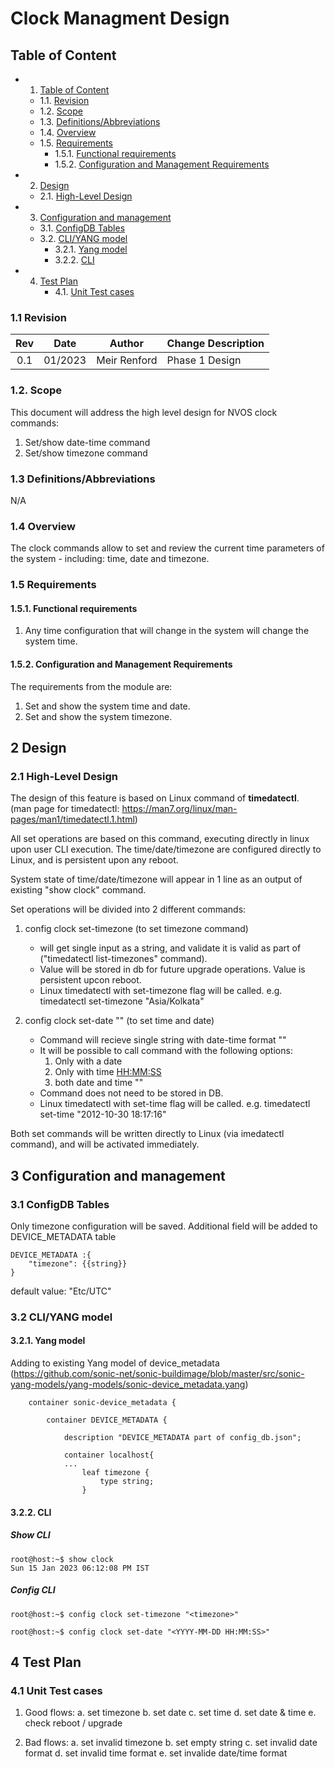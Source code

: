 # Clock Managment Design #

## Table of Content 


* 1. [Table of Content](#TableofContent)
	* 1.1. [Revision](#Revision)
	* 1.2. [Scope](#Scope)
	* 1.3. [Definitions/Abbreviations](#DefinitionsAbbreviations)
	* 1.4. [Overview](#Overview)
	* 1.5. [Requirements](#Requirements)
		* 1.5.1. [Functional requirements](#FunctionalRequirements)
		* 1.5.2. [Configuration and Management Requirements](#ConfigurationManagementRequirements) 
* 2. [Design](#Design)
	* 2.1. [High-Level Design](#High-LevelDesign)
* 3. [Configuration and management](#Configurationandmanagement)
	* 3.1. [ConfigDB Tables](#ConfigDBTables)
	* 3.2. [CLI/YANG model](#CLIYANGmodel)
		* 3.2.1. [Yang model](#Yangmodel)
		* 3.2.2. [CLI](#Climodel)
* 4. [Test Plan](#TestPlan)
		* 4.1. [Unit Test cases](#UnitTestcases)


### 1.1 <a name='Revision'></a>Revision

|  Rev  |  Date   |      Author      | Change Description |
| :---: | :-----: | :--------------: | ------------------ |
|  0.1  | 01/2023 | Meir Renford	 | Phase 1 Design     |

###  1.2. <a name='Scope'></a>Scope

This document will address the high level design for NVOS clock commands:
1.	Set/show date-time command
2.	Set/show timezone command


### 1.3 <a name='DefinitionsAbbreviations'></a>Definitions/Abbreviations 

N/A

### 1.4 Overview 

The clock commands allow to set and review the current time parameters of the system - including: time, date and timezone. 

### 1.5 Requirements
####  1.5.1. <a name='FunctionalRequirements'></a>Functional requirements

1. Any time configuration that will change in the system will change the system time. 

####  1.5.2. <a name='ConfigurationManagementRequirements'></a>Configuration and Management Requirements
The requirements from the module are: 
1.	Set and show the system time and date.
2.	Set and show the system timezone.


##  2 <a name='Design'></a>Design

###  2.1 <a name='High-LevelDesign'></a>High-Level Design

The design of this feature is based on Linux command of <b>timedatectl</b>.<BR>
(man page for timedatectl: https://man7.org/linux/man-pages/man1/timedatectl.1.html)

All set operations are based on this command, executing directly in linux upon user CLI execution.
The time/date/timezone are configured directly to Linux, and is persistent upon any reboot.

System state of time/date/timezone will appear in 1 line as an output of existing "show clock" command.

Set operations will be divided into 2 different commands:

1. config clock set-timezone <timezone> (to set timezone command)
	* will get single input as a string, and validate it is valid as part of ("timedatectl list-timezones" command).
	* Value will be stored in db for future upgrade operations.
	  Value is persistent upcon reboot.
	* Linux timedatectl with set-timezone flag will be called.
	  e.g. timedatectl set-timezone "Asia/Kolkata"


2. config clock set-date "<YYYY-MM-DD HH:MM:SS>" (to set time and date)
	* Command will recieve single string with date-time format "<YYYY-MM-DD HH:MM:SS>"
	* It will be possible to call command with the following options:
		1.	Only with a date <YYYY-MM-DD>
		2. 	Only with time <HH:MM:SS>
		3.  both date and time "<YYYY-MM-DD HH:MM:SS>"
	* Command does not need to be stored in DB.
	* Linux timedatectl with set-time flag will be called.
	  e.g. timedatectl set-time "2012-10-30 18:17:16"


Both set commands will be written directly to Linux (via imedatectl command), and will be activated immediately.



##  3 <a name='Configurationandmanagement'></a>Configuration and management

###  3.1 <a name='ConfigDBTables'></a>ConfigDB Tables

Only timezone configuration will be saved.
Additional field will be added to DEVICE_METADATA table

```
DEVICE_METADATA :{
    "timezone": {{string}}
}
```

default value: "Etc/UTC"


###  3.2 <a name='CLIYANGmodel'></a>CLI/YANG model

####  3.2.1. <a name='Yangmodel'></a>Yang model


Adding to existing Yang model of device_metadata (https://github.com/sonic-net/sonic-buildimage/blob/master/src/sonic-yang-models/yang-models/sonic-device_metadata.yang)

```
    container sonic-device_metadata {

        container DEVICE_METADATA {

            description "DEVICE_METADATA part of config_db.json";

            container localhost{
			...
				leaf timezone {
					type string;
				}
```

####  3.2.2. <a name='Climodel'></a>CLI

##### Show CLI

```
root@host:~$ show clock 
Sun 15 Jan 2023 06:12:08 PM IST

```

##### Config CLI

```
root@host:~$ config clock set-timezone "<timezone>"

```

```
root@host:~$ config clock set-date "<YYYY-MM-DD HH:MM:SS>"

```


##  4 <a name='TestPlan'></a>Test Plan

###  4.1 <a name='UnitTestcases'></a>Unit Test cases

1. Good flows:
	a. set timezone
	b. set date
	c. set time
	d. set date & time
	e. check reboot / upgrade

2. Bad flows:
	a. set invalid timezone
	b. set empty string
	c. set invalid date format
	d. set invalid time format
	e. set invalide date/time format

